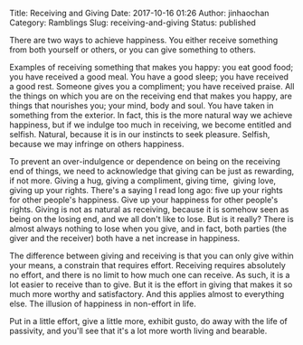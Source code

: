 Title: Receiving and Giving
Date: 2017-10-16 01:26
Author: jinhaochan
Category: Ramblings
Slug: receiving-and-giving
Status: published

There are two ways to achieve happiness. You either receive something from both yourself or others, or you can give something to others. 

Examples of receiving something that makes you happy: you eat good food; you have received a good meal. You have a good sleep; you have received a good rest. Someone gives you a compliment; you have received praise. All the things on which you are on the receiving end that makes you happy, are things that nourishes you; your mind, body and soul. You have taken in something from the exterior. In fact, this is the more natural way we achieve happiness, but if we indulge too much in receiving, we become entitled and selfish. Natural, because it is in our instincts to seek pleasure. Selfish, because we may infringe on others happiness.

To prevent an over-indulgence or dependence on being on the receiving end of things, we need to acknowledge that giving can be just as rewarding, if not more. Giving a hug, giving a compliment, giving time,  giving love, giving up your rights. There's a saying I read long ago: five up your rights for other people's happiness. Give up your happiness for other people's rights. Giving is not as natural as receiving, because it is somehow seen as being on the losing end, and we all don't like to lose. But is it really? There is almost always nothing to lose when you give, and in fact, both parties (the giver and the receiver) both have a net increase in happiness. 

The difference between giving and receiving is that you can only give within your means, a constrain that requires effort. Receiving requires absolutely no effort, and there is no limit to how much one can receive. As such, it is a lot easier to receive than to give. But it is the effort in giving that makes it so much more worthy and satisfactory. And this applies almost to everything else. The illusion of happiness in non-effort in life.

Put in a little effort, give a little more, exhibit gusto, do away with the life of passivity, and you'll see that it's a lot more worth living and bearable. 
